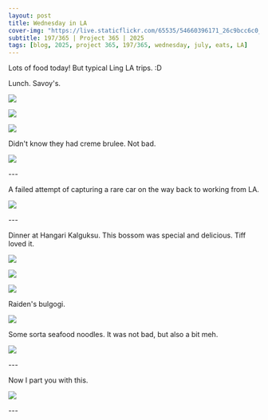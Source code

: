 ```yaml
---
layout: post
title: Wednesday in LA
cover-img: "https://live.staticflickr.com/65535/54660396171_26c9bcc6c0_h.jpg"
subtitle: 197/365 | Project 365 | 2025
tags: [blog, 2025, project 365, 197/365, wednesday, july, eats, LA]
---
```

<style>
  .intro-header.big-img {
    background-position:center; 
  }
</style>
Lots of food today! But typical Ling LA trips. :D

Lunch. Savoy's.
<p class="post-img-wrap">
  <img src="https://live.staticflickr.com/65535/54660617538_b29e8456c8_h.jpg">
</p>
<p class="post-img-wrap">
  <img src="https://live.staticflickr.com/65535/54660720575_885bbe6c92_h.jpg">
</p>
<p class="post-img-wrap">
  <img src="https://live.staticflickr.com/65535/54659555552_5d0de41cf1_h.jpg">
</p>
Didn't know they had creme brulee. Not bad.
<p class="post-img-wrap">
  <img src="https://live.staticflickr.com/65535/54660395896_f6853ab32e_h.jpg">
</p>
---

A failed attempt of capturing a rare car on the way back to working from LA.
<p class="post-img-wrap">
  <img src="https://live.staticflickr.com/65535/54660625194_07af763d6b_h.jpg">
</p>
---

Dinner at Hangari Kalguksu. This bossom was special and delicious. Tiff loved it.
<p class="post-img-wrap">
  <img src="https://live.staticflickr.com/65535/54660396171_26c9bcc6c0_h.jpg">
</p>
<p class="post-img-wrap">
  <img src="https://live.staticflickr.com/65535/54660721530_7c9b6aeb79_h.jpg">
</p>
<p class="post-img-wrap">
  <img src="https://live.staticflickr.com/65535/54659555677_2196fcc8eb_h.jpg">
</p>
Raiden's bulgogi.
<p class="post-img-wrap">
  <img src="https://live.staticflickr.com/65535/54659556277_9c05702037_h.jpg">
</p>
Some sorta seafood noodles. It was not bad, but also a bit meh.
<p class="post-img-wrap">
  <img src="https://live.staticflickr.com/65535/54660397181_3c1ad6d020_h.jpg">
</p>
---

Now I part you with this.
<p class="post-img-wrap">
  <img src="https://live.staticflickr.com/65535/54660722560_a8dbfa5bb4_h.jpg">
</p>
---
